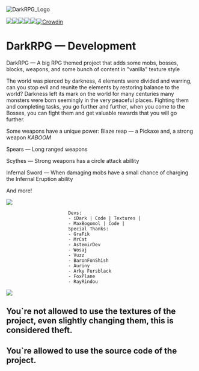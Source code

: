 ![DarkRPG_Logo](https://cdn.discordapp.com/attachments/1014345920315412502/1055843203670085642/dark-rpg-reborn.png)

   [![](https://cf.way2muchnoise.eu/title/698244.svg)![](http://cf.way2muchnoise.eu/versions/698244.svg)![](https://cf.way2muchnoise.eu/full_698244_downloads.svg)](https://www.curseforge.com/minecraft/mc-mods/darkrpg-reborn)[![](https://img.shields.io/badge/License-GPL--2.0-blue)](https://github.com/iDarkMage/DarkRPG/blob/main/LICENSE)[![](https://img.shields.io/discord/859843420603416618?color=Green&label=Discord&logo=Discord&style=flat-square)](https://discord.gg/wWdXpwuPmK)[![Crowdin](https://badges.crowdin.net/darkrpg/localized.svg)](https://crowdin.com/project/darkrpg)

# DarkRPG — Development
DarkRPG — A big RPG themed project that adds some mobs, bosses, blocks, weapons, and some bunch of content in "vanilla" texture style

The world was pierced by darkness, 4 elements were divided and warring, can you stop evil and reunite the elements by restoring balance to the world? Darkness left its mark on the world for many centuries many monsters were born seemingly in the very peaceful places. Fighting them and completing tasks, you go further and further, when you come to the Bosses, you can fight them and get valuable rewards that you will go further.

Some weapons have a unique power:
Blaze reap — a Pickaxe and, a strong weapon *KABOOM*

Spears — Long ranged weapons

Scythes — Strong weapons has a circle attack abillity

Infernal Sword — When damaging mobs have a small chance of charging the Infernal Eruption ability

And more!

   ![](https://cdn.discordapp.com/attachments/838693800683372564/1039482418408726608/Untitled_11-07-2022_11-21-33.png)
         
                           Devs:
                           - iDark | Code | Textures |
                           - MaxBogomol | Code |
                           Special Thanks:
                           - GraFik
                           - MrCat
                           - AstemirDev
                           - Wosaj
                           - Vuzz
                           - BaronFonShish
                           - Auriny
                           - Arky Fursblack
                           - FoxPlane
                           - RayRindou

   ![](https://cdn.discordapp.com/attachments/838693800683372564/1039482418408726608/Untitled_11-07-2022_11-21-33.png)

## You`re not allowed to use the textures of the project, even slightly changing them, this is considered theft.
## You`re allowed to use the source code of the project.
